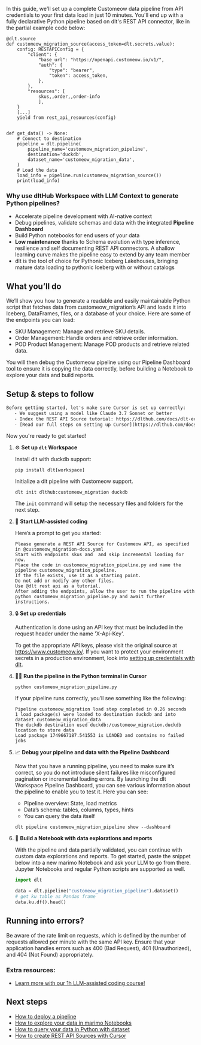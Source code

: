 In this guide, we'll set up a complete Customeow data pipeline from API credentials to your first data load in just 10 minutes. You'll end up with a fully declarative Python pipeline based on dlt's REST API connector, like in the partial example code below:

```python-outcome
@dlt.source
def customeow_migration_source(access_token=dlt.secrets.value):
    config: RESTAPIConfig = {
        "client": {
            "base_url": "https://openapi.customeow.io/v1/",
            "auth": {
                "type": "bearer",
                "token": access_token,
            },
        },
        "resources": [
            skus,,order,,order-info
            ],
    }
    [...]
    yield from rest_api_resources(config)


def get_data() -> None:
    # Connect to destination
    pipeline = dlt.pipeline(
        pipeline_name='customeow_migration_pipeline',
        destination='duckdb',
        dataset_name='customeow_migration_data', 
    )
    # Load the data
    load_info = pipeline.run(customeow_migration_source())
    print(load_info) 
```

### Why use dltHub Workspace with LLM Context to generate Python pipelines?

- Accelerate pipeline development with AI-native context
- Debug pipelines, validate schemas and data with the integrated **Pipeline Dashboard**
- Build Python notebooks for end users of your data
- **Low maintenance** thanks to Schema evolution with type inference, resilience and self documenting REST API connectors. A shallow learning curve makes the pipeline easy to extend by any team member
- dlt is the tool of choice for Pythonic Iceberg Lakehouses, bringing mature data loading to pythonic Iceberg with or without catalogs

## What you’ll do

We’ll show you how to generate a readable and easily maintainable Python script that fetches data from customeow_migration’s API and loads it into Iceberg, DataFrames, files, or a database of your choice. Here are some of the endpoints you can load:

- SKU Management: Manage and retrieve SKU details.
- Order Management: Handle orders and retrieve order information.
- POD Product Management: Manage POD products and retrieve related data.

You will then debug the Customeow pipeline using our Pipeline Dashboard tool to ensure it is copying the data correctly, before building a Notebook to explore your data and build reports.

## Setup & steps to follow

```default
Before getting started, let's make sure Cursor is set up correctly:
   - We suggest using a model like Claude 3.7 Sonnet or better
   - Index the REST API Source tutorial: https://dlthub.com/docs/dlt-ecosystem/verified-sources/rest_api/ and add it to context as **@dlt rest api**
   - [Read our full steps on setting up Cursor](https://dlthub.com/docs/dlt-ecosystem/llm-tooling/cursor-restapi#23-configuring-cursor-with-documentation)
```

Now you're ready to get started!

1. ⚙️ **Set up `dlt` Workspace**
    
    Install dlt with duckdb support:
    ```shell
    pip install dlt[workspace]
    ```

    Initialize a dlt pipeline with Customeow support.
    ```shell
    dlt init dlthub:customeow_migration duckdb
    ```

    The `init` command will setup the necessary files and folders for the next step.
    
2. 🤠 **Start LLM-assisted coding**
    
    Here’s a prompt to get you started:
    
    ```prompt
    Please generate a REST API Source for Customeow API, as specified in @customeow_migration-docs.yaml 
    Start with endpoints skus and  and skip incremental loading for now. 
    Place the code in customeow_migration_pipeline.py and name the pipeline customeow_migration_pipeline. 
    If the file exists, use it as a starting point. 
    Do not add or modify any other files. 
    Use @dlt rest api as a tutorial. 
    After adding the endpoints, allow the user to run the pipeline with python customeow_migration_pipeline.py and await further instructions.
    ```

    
3. 🔒 **Set up credentials** 
    
    Authentication is done using an API key that must be included in the request header under the name 'X-Api-Key'.
    
    To get the appropriate API keys, please visit the original source at https://www.customeow.io/.
    If you want to protect your environment secrets in a production environment, look into [setting up credentials with dlt](https://dlthub.com/docs/walkthroughs/add_credentials).
    
4. 🏃‍♀️ **Run the pipeline in the Python terminal in Cursor**
    
    ```shell
    python customeow_migration_pipeline.py
    ```
    
    If your pipeline runs correctly, you’ll see something like the following:
    
    ```shell
    Pipeline customeow_migration load step completed in 0.26 seconds
    1 load package(s) were loaded to destination duckdb and into dataset customeow_migration_data
    The duckdb destination used duckdb:/customeow_migration.duckdb location to store data
    Load package 1749667187.541553 is LOADED and contains no failed jobs
    ```
    
5. 📈 **Debug your pipeline and data with the Pipeline Dashboard**

    Now that you have a running pipeline, you need to make sure it’s correct, so you do not introduce silent failures like misconfigured pagination or incremental loading errors. By launching the dlt Workspace Pipeline Dashboard, you can see various information about the pipeline to enable you to test it. Here you can see:
    - Pipeline overview: State, load metrics
    - Data’s schema: tables, columns, types, hints
    - You can query the data itself
    
    ```shell
    dlt pipeline customeow_migration_pipeline show --dashboard
    ```
    
6. 🐍 **Build a Notebook with data explorations and reports**

    With the pipeline and data partially validated, you can continue with custom data explorations and reports. To get started, paste the snippet below into a new marimo Notebook and ask your LLM to go from there. Jupyter Notebooks and regular Python scripts are supported as well.

    
    ```python
    import dlt

   data = dlt.pipeline("customeow_migration_pipeline").dataset()
   # get ku table as Pandas frame
   data.ku.df().head()
    ```

## Running into errors?

Be aware of the rate limit on requests, which is defined by the number of requests allowed per minute with the same API key. Ensure that your application handles errors such as 400 (Bad Request), 401 (Unauthorized), and 404 (Not Found) appropriately.

### Extra resources:

- [Learn more with our 1h LLM-assisted coding course!](https://www.youtube.com/watch?v=GGid70rnJuM)

## Next steps

- [How to deploy a pipeline](https://dlthub.com/docs/walkthroughs/deploy-a-pipeline)
- [How to explore your data in marimo Notebooks](https://dlthub.com/docs/general-usage/dataset-access/marimo)
- [How to query your data in Python with dataset](https://dlthub.com/docs/general-usage/dataset-access/dataset)
- [How to create REST API Sources with Cursor](https://dlthub.com/docs/dlt-ecosystem/llm-tooling/cursor-restapi)